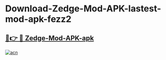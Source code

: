 # Download-Zedge-Mod-APK-lastest-mod-apk-fezz2

<h2><a href="https://apkcomod.com?title=Zedge-Mod-APK">🔗👉 🔴 Zedge-Mod-APK-apk </a></h2>

[![acn](https://github.com/user-attachments/assets/0f9c940e-d8b0-45ae-aac7-cd30a18b3e1c)](https://apkcomod.com?title=Zedge-Mod-APK)

